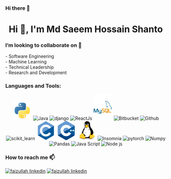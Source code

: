 ### Hi there 👋

<!--
**saeem-shanto/saeem-shanto** is a ✨ _special_ ✨ repository because its `README.md` (this file) appears on your GitHub profile.
-->
<!-- - 👋 Hi, I’m @Saeem
- 👀 I’m interested in ...
- 🌱 I’m currently learning ...
- 💞️ I’m looking to collaborate on ...
- 📫 How to reach me ... -->


<h1 align="center">Hi 👋, I'm Md Saeem Hossain Shanto</h1>

<h3 align="left">I’m looking to collaborate on 💞️</h3>
- Software Engineering <br>
- Machine Learning <br>
- Technical Leadership <br>
- Research and Development <br>

<h3 align="left">Languages and Tools:</h3>
<p align="center">
      <img src="https://raw.githubusercontent.com/devicons/devicon/master/icons/python/python-original.svg" alt="python" style="width: 60px; height: 60px;"/>
      <img src="https://upload.wikimedia.org/wikipedia/en/thumb/3/30/Java_programming_language_logo.svg/234px-Java_programming_language_logo.svg.png" alt="Java" style="width: 50px; height: 80px;"/>
      <img src="https://static.djangoproject.com/img/icon-touch.e4872c4da341.png" alt="django" style="width: 60px; height: 60px;" />
      <img src="https://upload.wikimedia.org/wikipedia/commons/thumb/a/a7/React-icon.svg/768px-React-icon.svg.png?20220125121207" alt="ReactJs" style="width: 50px; height: 50px;"/>
      <img src="https://raw.githubusercontent.com/devicons/devicon/master/icons/mysql/mysql-original-wordmark.svg" alt="mysql" style="width: 60px; height: 80px;"/>
      <img src="https://raw.githubusercontent.com/Thomas-George-T/Thomas-George-T/master/assets/bitbucket.svg" alt="Bitbucket" style="width: 60px; height: 60px;"/>
      <img src="https://github.githubassets.com/favicons/favicon.svg" alt="Github" style="width: 60px; height: 60px;"/>
      <img src="https://upload.wikimedia.org/wikipedia/commons/0/05/Scikit_learn_logo_small.svg" alt="scikit_learn" style="width: 60px; height: 60px;"/>
      <img src="https://raw.githubusercontent.com/devicons/devicon/master/icons/c/c-original.svg" alt="c" style="width: 60px; height: 60px;"/>
      <img src="https://raw.githubusercontent.com/devicons/devicon/master/icons/cplusplus/cplusplus-original.svg" alt="cplusplus" style="width: 60px; height: 60px;"/>
      <img src="https://raw.githubusercontent.com/devicons/devicon/master/icons/linux/linux-original.svg" alt="linux" style="width: 60px; height: 60px;"/>
      <img src="https://spin.atomicobject.com/wp-content/uploads/insomnia.jpg" alt="Insomnia" style="width: 60px; height: 60px;"/>
      <img src="https://www.vectorlogo.zone/logos/pytorch/pytorch-icon.svg" alt="pytorch" style="width: 60px; height: 60px;"/>
      <img src="https://numpy.org/images/logo.svg" alt="Numpy" style="width: 60px; height: 60px;"/>
      <img src="https://upload.wikimedia.org/wikipedia/commons/thumb/2/22/Pandas_mark.svg/320px-Pandas_mark.svg.png" alt="Pandas" style="width: 60px; height: 50px;"/>
      <img src="https://static.javatpoint.com/images/javascript/javascript_logo.png" alt="Java Script" style="width: 60px; height: 50px;"/>
      <img src="https://upload.wikimedia.org/wikipedia/commons/thumb/d/d9/Node.js_logo.svg/1200px-Node.js_logo.svg.png" alt="Node js" style="width: 50px; height: 50px;"/>
   
</p>
    
    
<!--- 
### :zap: Github Stats

<img align="left" src="https://github-readme-stats.vercel.app/api?username=kmfaizullah&show_icons=true&count_private=true&theme=tokyonight&bg_color=24292e" alt="Faizullah's Github Stats" width="60%">
<img src="https://github-readme-stats.vercel.app/api/top-langs/?username=kmfaizullah&show_icons=true&hide_border=true&theme=radical" width="35%" alt="">
--->
  


<h3 align="left">How to reach me 📫</h3>
<p align="left">
  <a href="https://www.linkedin.com/in/saeem-shanto/" target="blank"><img align="center" src="https://raw.githubusercontent.com/peterthehan/peterthehan/master/assets/linkedin.svg" alt="faizullah linkedin" height="30" width="40" /></a>
<a href="mailto:saeem.shanto@northsouth.edu" target="blank"><img align="center" src="https://upload.wikimedia.org/wikipedia/commons/thumb/7/7e/Gmail_icon_%282020%29.svg/768px-Gmail_icon_%282020%29.svg.png?20221017173631" alt="faizullah linkedin" height="30" width="40" /></a>
